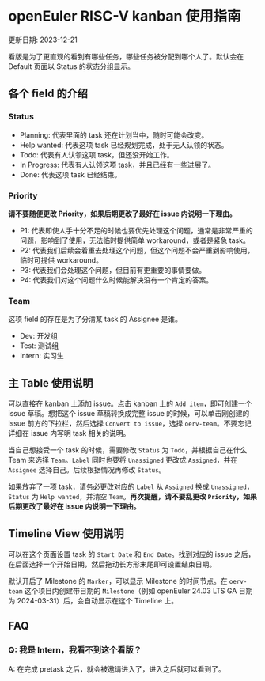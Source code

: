 # openEuler RISC-V kanban 使用指南

更新日期: 2023-12-21

看版是为了更直观的看到有哪些任务，哪些任务被分配到哪个人了。默认会在 Default 页面以 Status 的状态分组显示。

## 各个 field 的介绍

### Status

 - Planning: 代表里面的 task 还在计划当中，随时可能会改变。
 - Help wanted: 代表这项 task 已经规划完成，处于无人认领的状态。
 - Todo: 代表有人认领这项 task，但还没开始工作。
 - In Progress: 代表有人认领这项 task，并且已经有一些进展了。
 - Done: 代表这项 task 已经结束。

### Priority

**请不要随便更改 Priority，如果后期更改了最好在 issue 内说明一下理由。**

 - P1: 代表即使人手十分不足的时候也要优先处理这个问题，通常是非常严重的问题，影响到了使用，无法临时提供简单 workaround，或者是紧急 task。
 - P2: 代表我们后续会着重去处理这个问题，但这个问题不会严重到影响使用，临时可提供 workaround。
 - P3: 代表我们会处理这个问题，但目前有更重要的事情要做。
 - P4: 代表我们对这个问题什么时候能解决没有一个肯定的答案。

### Team

这项 field 的存在是为了分清某 task 的 Assignee 是谁。

 - Dev: 开发组
 - Test: 测试组
 - Intern: 实习生

## 主 Table 使用说明

可以直接在 kanban 上添加 issue。点击 kanban 上的 `Add item`，即可创建一个 issue 草稿。想把这个 issue 草稿转换成完整 issue 的时候，可以单击刚创建的 issue 前方的下拉栏，然后选择 `Convert to issue`，选择 `oerv-team`。不要忘记详细在 issue 内写明 task 相关的说明。

当自己想接受一个 task 的时候，需要修改 `Status` 为 `Todo`，并根据自己在什么 Team 来选择 `Team`。`Label` 同时也要将 `Unassigned` 更改成 `Assigned`，并在 `Assignee` 选择自己。后续根据情况再修改 `Status`。

如果放弃了一项 task，请务必更改对应的 `Label` 从 `Assigned` 换成 `Unassigned`，`Status` 为 `Help wanted`，并清空 `Team`。**再次提醒，请不要乱更改 `Priority`，如果后期更改了最好在 issue 内说明一下理由。**

## Timeline View 使用说明

可以在这个页面设置 task 的 `Start Date` 和 `End Date`。找到对应的 issue 之后，在后面选择一个开始日期，然后拖动长方形末尾即可设置结束日期。

默认开启了 Milestone 的 `Marker`，可以显示 Milestone 的时间节点。在 `oerv-team` 这个项目内创建带日期的 `Milestone`（例如 openEuler 24.03 LTS GA 日期为 2024-03-31）后，会自动显示在这个 Timeline 上。

## FAQ

### Q: 我是 Intern，我看不到这个看版？

A: 在完成 pretask 之后，就会被邀请进入了，进入之后就可以看到了。

